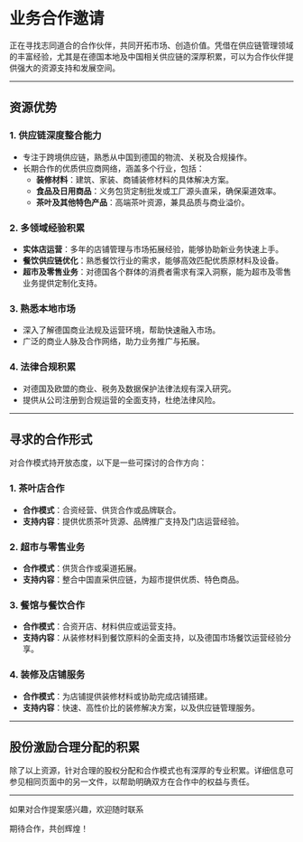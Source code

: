 # 业务合作邀请

正在寻找志同道合的合作伙伴，共同开拓市场、创造价值。凭借在供应链管理领域的丰富经验，尤其是在德国本地及中国相关供应链的深厚积累，可以为合作伙伴提供强大的资源支持和发展空间。

---

## 资源优势

### 1. **供应链深度整合能力**

- 专注于跨境供应链，熟悉从中国到德国的物流、关税及合规操作。
- 长期合作的优质供应商网络，涵盖多个行业，包括：
  - **装修材料**：建筑、家装、商铺装修材料的具体解决方案。
  - **食品及日用商品**：义务包货定制批发或工厂源头直采，确保渠道效率。
  - **茶叶及其他特色产品**：高端茶叶资源，兼具品质与商业溢价。

### 2. **多领域经验积累**

- **实体店运营**：多年的店铺管理与市场拓展经验，能够协助新业务快速上手。
- **餐饮供应链优化**：熟悉餐饮行业的需求，能够高效匹配优质原材料及设备。
- **超市及零售业务**：对德国各个群体的消费者需求有深入洞察，能为超市及零售业务提供定制化支持。

### 3. **熟悉本地市场**

- 深入了解德国商业法规及运营环境，帮助快速融入市场。
- 广泛的商业人脉及合作网络，助力业务推广与拓展。

### 4. **法律合规积累**

- 对德国及欧盟的商业、税务及数据保护法律法规有深入研究。
- 提供从公司注册到合规运营的全面支持，杜绝法律风险。

---

## 寻求的合作形式

对合作模式持开放态度，以下是一些可探讨的合作方向：

### 1. **茶叶店合作**

- **合作模式**：合资经营、供货合作或品牌联合。
- **支持内容**：提供优质茶叶货源、品牌推广支持及门店运营经验。

### 2. **超市与零售业务**

- **合作模式**：供货合作或渠道拓展。
- **支持内容**：整合中国直采供应链，为超市提供优质、特色商品。

### 3. **餐馆与餐饮合作**

- **合作模式**：合资开店、材料供应或运营支持。
- **支持内容**：从装修材料到餐饮原料的全面支持，以及德国市场餐饮运营经验分享。

### 4. **装修及店铺服务**

- **合作模式**：为店铺提供装修材料或协助完成店铺搭建。
- **支持内容**：快速、高性价比的装修解决方案，以及供应链管理服务。

---

## 股份激励合理分配的积累

除了以上资源，针对合理的股权分配和合作模式也有深厚的专业积累。详细信息可参见相同页面中的另一文件，以帮助明确双方在合作中的权益与责任。

---


如果对合作提案感兴趣，欢迎随时联系

期待合作，共创辉煌！


